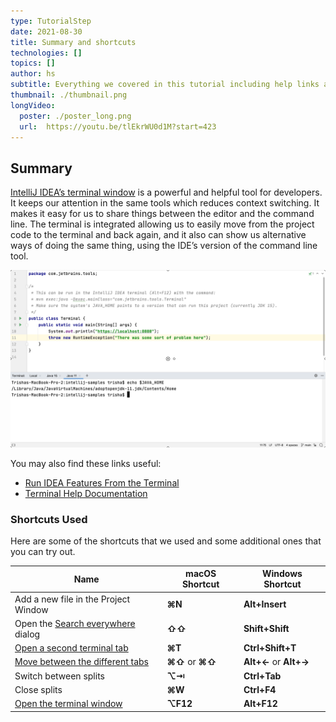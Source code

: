 ```yaml
---
type: TutorialStep
date: 2021-08-30
title: Summary and shortcuts
technologies: []
topics: []
author: hs
subtitle: Everything we covered in this tutorial including help links and shortcuts.
thumbnail: ./thumbnail.png
longVideo:
  poster: ./poster_long.png
  url:  https://youtu.be/tlEkrWU0d1M?start=423
---
```


## Summary
[IntelliJ IDEA’s terminal window](https://www.jetbrains.com/help/idea/terminal-emulator.html) is a powerful and helpful tool for developers. It keeps our attention in the same tools which reduces context switching. It makes it easy for us to share things between the editor and the command line. The terminal is integrated allowing us to easily move from the project code to the terminal and back again, and it also can show us alternative ways of doing the same thing, using the IDE’s version of the command line tool.

![Different Java Home](different-java-home.png)

You may also find these links useful:
- [Run IDEA Features From the Terminal](https://blog.jetbrains.com/idea/2020/07/run-ide-features-from-the-terminal/)
- [Terminal Help Documentation](https://www.jetbrains.com/help/idea/terminal-emulator.html/)


### Shortcuts Used
Here are some of the shortcuts that we used and some additional ones that you can try out. 

| Name      | macOS Shortcut | Windows Shortcut |
| ----------- | ----------- | ----------- |
|Add a new file in the Project Window|**⌘N**|**Alt+Insert**
|Open the [Search everywhere](https://www.jetbrains.com/help/idea/searching-everywhere.html) dialog |**⇧⇧** |**Shift+Shift**|
|[Open a second terminal tab](https://www.jetbrains.com/help/idea/terminal-emulator.html#new_session)|**⌘T**|**Ctrl+Shift+T**|
|[Move between the different tabs](https://www.jetbrains.com/help/idea/terminal-emulator.html#new_session)|**⌘⇧** or **⌘⇧** |**Alt+←** or **Alt+→** |
|Switch between splits|**⌥⇥** |**Ctrl+Tab**|
|Close splits|**⌘W** | **Ctrl+F4**|
|[Open the terminal window](https://www.jetbrains.com/help/idea/terminal-emulator.html#open-terminal)|**⌥F12**| **Alt+F12**|